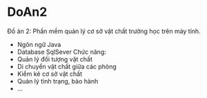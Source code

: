 # DoAn2
Đồ án 2: Phần mềm quản lý cơ sở vật chất trường học trên máy tính.
- Ngôn ngữ Java
- Database SqlSever
Chức năng:
- Quản lý đối tượng vật chất
- Di chuyển vật chất giữa các phòng
- Kiểm kê cơ sở vật chất
- Quản lý tình trạng, bảo hành 
- ...
